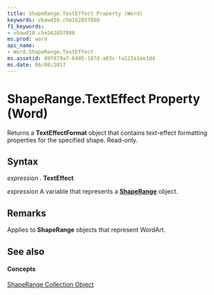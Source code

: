 ```yaml
---
title: ShapeRange.TextEffect Property (Word)
keywords: vbawd10.chm162857080
f1_keywords:
- vbawd10.chm162857080
ms.prod: word
api_name:
- Word.ShapeRange.TextEffect
ms.assetid: 89f879a7-6405-187d-a03c-fa123a1ee1d4
ms.date: 06/08/2017
---
```



# ShapeRange.TextEffect Property (Word)

Returns a  **TextEffectFormat** object that contains text-effect formatting properties for the specified shape. Read-only.


## Syntax

 _expression_ . **TextEffect**

 _expression_ A variable that represents a **[ShapeRange](Word.shaperange.md)** object.


## Remarks

Applies to  **ShapeRange** objects that represent WordArt.


## See also


#### Concepts


[ShapeRange Collection Object](Word.shaperange.md)

